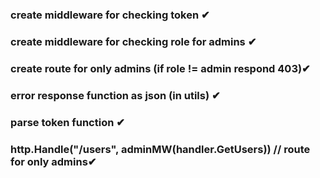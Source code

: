 ### create middleware for checking token ✔
### create middleware for checking role for admins ✔
### create route for only admins (if role != admin respond 403)✔
### error response function as json (in utils) ✔
### parse token function ✔
### http.Handle("/users", adminMW(handler.GetUsers)) // route for only admins✔
